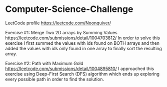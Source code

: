 # Computer-Science-Challenge
LeetCode profile
https://leetcode.com/Noonquiver/

Exercise #1: Merge Two 2D arrays by Summing Values
https://leetcode.com/submissions/detail/1004703812/
In order to solve this exercise I first summed the values with ids found on BOTH arrays and then added the values with ids only found in one array to finally sort the resulting array.

Exercise #2: Path with Maximum Gold
https://leetcode.com/submissions/detail/1004895810/
I approached this exercise using Deep-First Search (DFS) algorithm which ends up exploring every possible path in order to find the solution.
